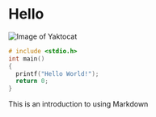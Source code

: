# Hello 
![Image of Yaktocat](https://octodex.github.com/images/yaktocat.png)
``` C
# include <stdio.h>
int main()
{
  printf("Hello World!");
  return 0;
}
```
This is an introduction to using Markdown
